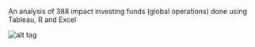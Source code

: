 An analysis of 388 impact investing funds (global operations) done using Tableau, R and Excel

![alt tag](https://cloud.githubusercontent.com/assets/16272798/15434922/48736f38-1e6e-11e6-89fd-de46a5a02605.png)

